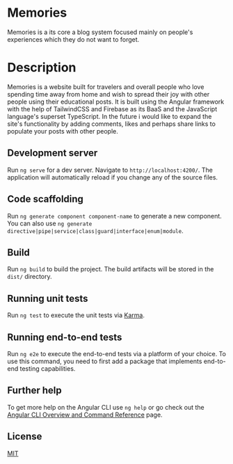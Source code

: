 # Memories

Memories is a its core a blog system focused mainly on people's experiences which they do not want to forget.

# Description

Memories is a website built for travelers and overall people who love spending time away from home and wish to spread their joy with other people using their educational posts. It is built using the Angular framework with the help of TailwindCSS and Firebase as its BaaS and the JavaScript language's superset TypeScript. In the future i would like to expand the site's functionality by adding comments, likes and perhaps share links to populate your posts with other people.

## Development server

Run `ng serve` for a dev server. Navigate to `http://localhost:4200/`. The application will automatically reload if you change any of the source files.

## Code scaffolding

Run `ng generate component component-name` to generate a new component. You can also use `ng generate directive|pipe|service|class|guard|interface|enum|module`.

## Build

Run `ng build` to build the project. The build artifacts will be stored in the `dist/` directory.

## Running unit tests

Run `ng test` to execute the unit tests via [Karma](https://karma-runner.github.io).

## Running end-to-end tests

Run `ng e2e` to execute the end-to-end tests via a platform of your choice. To use this command, you need to first add a package that implements end-to-end testing capabilities.

## Further help

To get more help on the Angular CLI use `ng help` or go check out the [Angular CLI Overview and Command Reference](https://angular.io/cli) page.

## License

[MIT](https://choosealicense.com/licenses/mit/)
